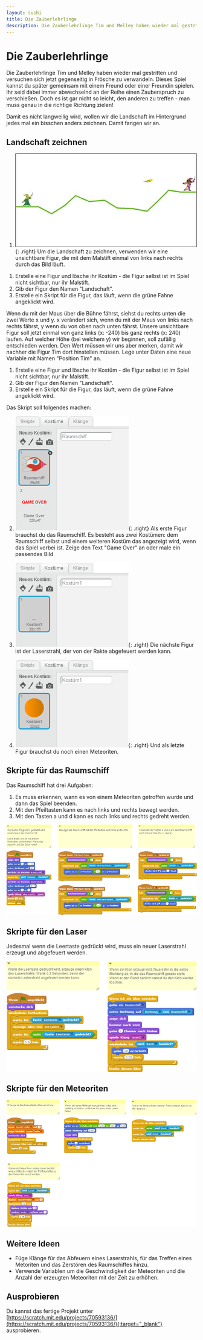 ```yaml
---
layout: sushi
title: Die Zauberlehrlinge
description: Die Zauberlehrlinge Tim und Melley haben wieder mal gestritten und versuchen sich jetzt gegenseitig in Frösche zu verwandeln. Dieses Spiel kannst du später gemeinsam mit einem Freund oder einer Freundin spielen.
---
```


# Die Zauberlehrlinge

Die Zauberlehrlinge Tim und Melley haben wieder mal gestritten und versuchen sich jetzt gegenseitig in Frösche zu verwandeln. Dieses Spiel kannst du später gemeinsam mit einem Freund oder einer Freundin spielen. Ihr seid dabei immer abwechselnd an der Reihe einen Zauberspruch zu verschießen. Doch es ist gar nicht so leicht, den anderen zu treffen - man muss genau in die richtige Richtung zielen!

Damit es nicht langweilig wird, wollen wir die Landschaft im Hintergrund jedes mal ein bisschen anders zeichnen. Damit fangen wir an.

## Landschaft zeichnen

1. ![Fertiges Spiel](scratch-zauberlehrlinge/01-fertig.png){: .right}
Um die Landschaft zu zeichnen, verwenden wir eine unsichtbare Figur, die mit dem Malstift einmal von links nach rechts durch das Bild läuft.

<div class="plainOrderedList">
    <ol>
        <li>Erstelle eine Figur und lösche ihr Kostüm - die Figur selbst ist im Spiel nicht sichtbar, nur ihr Malstift.</li>
        <li>Gib der Figur den Namen "Landschaft".</li>
		<li>Erstelle ein Skript für die Figur, das läuft, wenn die grüne Fahne angeklickt wird.</li>
    </ol>
</div>

Wenn du mit der Maus über die Bühne fährst, siehst du rechts unten die zwei Werte x und y. x verändert sich, wenn du mit der Maus von links nach rechts fährst, y wenn du von oben nach unten fährst.
Unsere unsichtbare Figur soll jetzt einmal von ganz links (x: -240) bis ganz rechts (x: 240) laufen.
Auf welcher Höhe (bei welchem y) wir beginnen, soll zufällig entschieden werden. Den Wert müssen wir uns aber merken, damit wir nachher die Figur Tim dort hinstellen müssen. Lege unter Daten eine neue Variable mit Namen "Position Tim" an.

<div class="plainOrderedList">
    <ol>
        <li>Erstelle eine Figur und lösche ihr Kostüm - die Figur selbst ist im Spiel nicht sichtbar, nur ihr Malstift.</li>
        <li>Gib der Figur den Namen "Landschaft".</li>
		<li>Erstelle ein Skript für die Figur, das läuft, wenn die grüne Fahne angeklickt wird.</li>
    </ol>
</div>


Das Skript soll folgendes machen:


2. ![Raumschiff](scratch-space-shooter/raumschiff.png){: .right}
Als erste Figur brauchst du das Raumschiff. Es besteht aus zwei Kostümen: dem Raumschiff selbst und einem weiteren Kostüm das angezeigt wird, 
wenn das Spiel vorbei ist. Zeige den Text "Game Over" an oder male ein passendes Bild

3. ![Laser](scratch-space-shooter/laser.png){: .right}
Die nächste Figur ist der Laserstrahl, der von der Rakte abgefeuert werden kann.

4. ![Meteroit](scratch-space-shooter/meteroit.png){: .right}
Und als letzte Figur brauchst du noch einen Meteoriten.

## Skripte für das Raumschiff

Das Raumschiff hat drei Aufgaben:

<div class="plainOrderedList">
    <ol>
        <li>Es muss erkennen, wann es von einem Meteoriten getroffen wurde und dann das Spiel beenden.</li>
        <li>Mit den Pfeiltasten kann es nach links und rechts bewegt werden.</li>
        <li>Mit den Tasten a und d kann es nach links und rechts gedreht werden.</li>
    </ol>
</div>

![Skripte für das Raumschiff](scratch-space-shooter/skripte-raumschiff.png)

## Skripte für den Laser

Jedesmal wenn die Leertaste gedrückt wird, muss ein neuer Laserstrahl erzeugt und abgefeuert werden.

![Skripte für den Laser](scratch-space-shooter/skripte-laser.png)

## Skripte für den Meteoriten

![Skripte für den Meteoriten](scratch-space-shooter/skripte-meteoriten.png)

## Weitere Ideen

* Füge Klänge für das Abfeuern eines Laserstrahls, für das Treffen eines Metoriten und das Zerstören des Raumschiffes hinzu.
* Verwende Variablen um die Geschwindigkeit der Meteoriten und die Anzahl der erzeugten Meteoriten mit der Zeit zu erhöhen.

## Ausprobieren

Du kannst das fertige Projekt unter [https://scratch.mit.edu/projects/70593136/](https://scratch.mit.edu/projects/70593136/){:target="_blank"} ausprobieren.